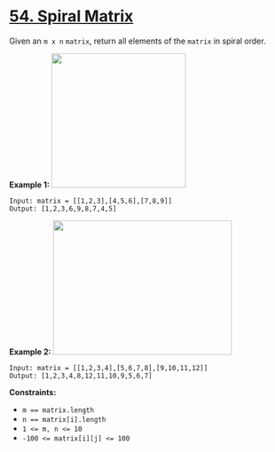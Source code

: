 # [54. Spiral Matrix](https://leetcode.com/problems/spiral-matrix/description/?envType=study-plan-v2&envId=programming-skills)

Given an `m x n` `matrix`, return all elements of the `matrix` in spiral order.

**Example 1:** 
<img alt="" src="https://assets.leetcode.com/uploads/2020/11/13/spiral1.jpg" style="width: 242px; height: 242px;">

```
Input: matrix = [[1,2,3],[4,5,6],[7,8,9]]
Output: [1,2,3,6,9,8,7,4,5]
```

**Example 2:** 
<img alt="" src="https://assets.leetcode.com/uploads/2020/11/13/spiral.jpg" style="width: 322px; height: 242px;">

```
Input: matrix = [[1,2,3,4],[5,6,7,8],[9,10,11,12]]
Output: [1,2,3,4,8,12,11,10,9,5,6,7]
```

**Constraints:** 

- `m == matrix.length`
- `n == matrix[i].length`
- `1 <= m, n <= 10`
- `-100 <= matrix[i][j] <= 100`